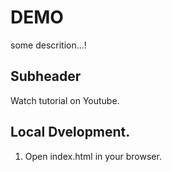 
# DEMO

some descrition...!

## Subheader

Watch tutorial on Youtube.

## Local Dvelopment.

1. Open index.html in your browser.